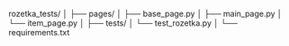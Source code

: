 rozetka_tests/
│
├── pages/
│   ├── base_page.py
│   ├── main_page.py
│   └── item_page.py
│
├── tests/
│   └── test_rozetka.py
│
└── requirements.txt
